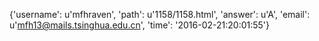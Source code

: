 {'username': u'mfhraven', 'path': u'1158/1158.html', 'answer': u'A', 'email': u'mfh13@mails.tsinghua.edu.cn', 'time': '2016-02-21:20:01:55'}